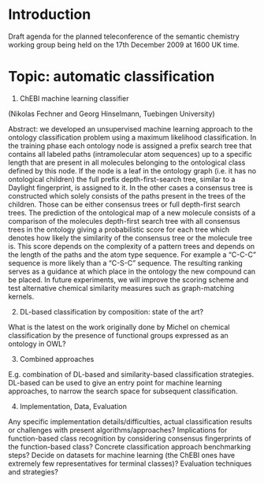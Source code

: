 # Introduction #

Draft agenda for the planned teleconference of the semantic chemistry working group being held on the 17th December 2009 at 1600 UK time.

# Topic: automatic classification #

1) ChEBI machine learning classifier

(Nikolas Fechner and Georg Hinselmann, Tuebingen University)

Abstract: we developed an unsupervised machine learning approach to the ontology classification problem using a maximum likelihood classification. In the training phase each ontology node is assigned a prefix search tree that contains all labeled paths (intramolecular atom sequences) up to a specific length that are present in all  molecules  belonging to the ontological class defined by this node. If the node is a leaf in the ontology graph (i.e. it has no ontological children) the full prefix depth-first-search tree, similar to a Daylight fingerprint, is assigned to it. In the other cases a consensus tree is constructed which solely consists of the paths present in the trees of the children. Those can be either consensus trees or full depth-first search trees.
The prediction of the ontological map of a new molecule consists of a comparison of the molecules depth-first search tree with all consensus trees in the ontology giving a probabilistic score for each  tree which denotes  how likely  the similarity of the consensus tree or the molecule tree is. This score depends on the complexity of a pattern trees and depends on the length of the paths and the atom type sequence. For example a “C-C-C” sequence is more likely than a “C-S-C” sequence. The resulting ranking serves as a guidance at which place in the ontology the new compound can be placed.
In future experiments, we will improve the scoring scheme and test alternative chemical similarity measures such as graph-matching kernels.


2) DL-based classification by composition: state of the art?

What is the latest on the work originally done by Michel on chemical classification by the presence of functional groups expressed as an ontology in OWL?


3) Combined approaches

E.g. combination of DL-based and similarity-based classification strategies. DL-based can be used to give an entry point for machine learning approaches, to narrow the search space for subsequent classification.

4) Implementation, Data, Evaluation

Any specific implementation details/difficulties, actual classification results or challenges with present algorithms/approaches? Implications for function-based class recognition by considering consensus fingerprints of the function-based class? Concrete classification approach benchmarking steps? Decide on datasets for machine learning (the ChEBI ones have extremely few representatives for terminal classes)? Evaluation techniques and strategies?
